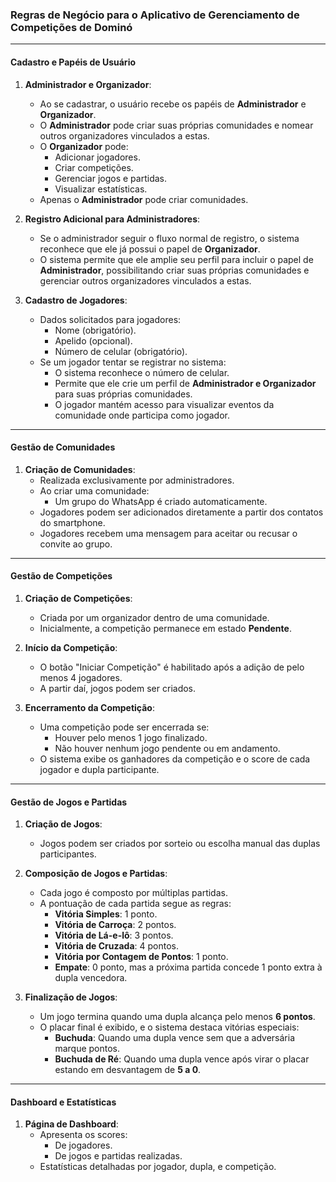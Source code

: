 ### **Regras de Negócio para o Aplicativo de Gerenciamento de Competições de Dominó**

---

#### **Cadastro e Papéis de Usuário**
1. **Administrador e Organizador**:
   - Ao se cadastrar, o usuário recebe os papéis de **Administrador** e **Organizador**.
   - O **Administrador** pode criar suas próprias comunidades e nomear outros organizadores vinculados a estas.
   - O **Organizador** pode:
     - Adicionar jogadores.
     - Criar competições.
     - Gerenciar jogos e partidas.
     - Visualizar estatísticas.
   - Apenas o **Administrador** pode criar comunidades.

2. **Registro Adicional para Administradores**:
   - Se o administrador seguir o fluxo normal de registro, o sistema reconhece que ele já possui o papel de **Organizador**.
   - O sistema permite que ele amplie seu perfil para incluir o papel de **Administrador**, possibilitando criar suas próprias comunidades e gerenciar outros organizadores vinculados a estas.

3. **Cadastro de Jogadores**:
   - Dados solicitados para jogadores:
     - Nome (obrigatório).
     - Apelido (opcional).
     - Número de celular (obrigatório).
   - Se um jogador tentar se registrar no sistema:
     - O sistema reconhece o número de celular.
     - Permite que ele crie um perfil de **Administrador e Organizador** para suas próprias comunidades.
     - O jogador mantém acesso para visualizar eventos da comunidade onde participa como jogador.

---

#### **Gestão de Comunidades**
1. **Criação de Comunidades**:
   - Realizada exclusivamente por administradores.
   - Ao criar uma comunidade:
     - Um grupo do WhatsApp é criado automaticamente.
   - Jogadores podem ser adicionados diretamente a partir dos contatos do smartphone.
   - Jogadores recebem uma mensagem para aceitar ou recusar o convite ao grupo.

---

#### **Gestão de Competições**
1. **Criação de Competições**:
   - Criada por um organizador dentro de uma comunidade.
   - Inicialmente, a competição permanece em estado **Pendente**.

2. **Início da Competição**:
   - O botão "Iniciar Competição" é habilitado após a adição de pelo menos 4 jogadores.
   - A partir daí, jogos podem ser criados.

3. **Encerramento da Competição**:
   - Uma competição pode ser encerrada se:
     - Houver pelo menos 1 jogo finalizado.
     - Não houver nenhum jogo pendente ou em andamento.
   - O sistema exibe os ganhadores da competição e o score de cada jogador e dupla participante.

---

#### **Gestão de Jogos e Partidas**
1. **Criação de Jogos**:
   - Jogos podem ser criados por sorteio ou escolha manual das duplas participantes.

2. **Composição de Jogos e Partidas**:
   - Cada jogo é composto por múltiplas partidas.
   - A pontuação de cada partida segue as regras:
     - **Vitória Simples**: 1 ponto.
     - **Vitória de Carroça**: 2 pontos.
     - **Vitória de Lá-e-lô**: 3 pontos.
     - **Vitória de Cruzada**: 4 pontos.
     - **Vitória por Contagem de Pontos**: 1 ponto.
     - **Empate**: 0 ponto, mas a próxima partida concede 1 ponto extra à dupla vencedora.

3. **Finalização de Jogos**:
   - Um jogo termina quando uma dupla alcança pelo menos **6 pontos**.
   - O placar final é exibido, e o sistema destaca vitórias especiais:
     - **Buchuda**: Quando uma dupla vence sem que a adversária marque pontos.
     - **Buchuda de Ré**: Quando uma dupla vence após virar o placar estando em desvantagem de **5 a 0**.

---

#### **Dashboard e Estatísticas**
1. **Página de Dashboard**:
   - Apresenta os scores:
     - De jogadores.
     - De jogos e partidas realizadas.
   - Estatísticas detalhadas por jogador, dupla, e competição.